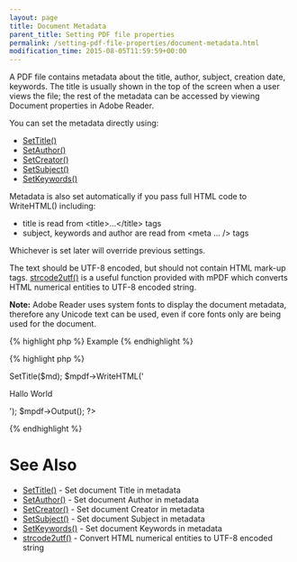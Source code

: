 ```yaml
---
layout: page
title: Document Metadata
parent_title: Setting PDF file properties
permalink: /setting-pdf-file-properties/document-metadata.html
modification_time: 2015-08-05T11:59:59+00:00
---
```


<p>A PDF file contains metadata about the title, author, subject, creation date, keywords. The title is usually shown in the top of the screen when a user views the file; the rest of the metadata can be accessed by viewing Document properties in Adobe Reader.</p>
<p>You can set the metadata directly using:</p>
<ul>
<li class="manual_boxlist"><a href="{{ "/reference/mpdf-functions/settitle.html" | prepend: site.baseurl }}">SetTitle()</a></li>
<li class="manual_boxlist"><a href="{{ "/reference/mpdf-functions/setauthor.html" | prepend: site.baseurl }}">SetAuthor()</a></li>
<li class="manual_boxlist"><a href="{{ "/reference/mpdf-functions/setcreator.html" | prepend: site.baseurl }}">SetCreator()</a></li>
<li class="manual_boxlist"><a href="{{ "/reference/mpdf-functions/setsubject.html" | prepend: site.baseurl }}">SetSubject()</a></li>
<li class="manual_boxlist"><a href="{{ "/reference/mpdf-functions/setkeywords.html" | prepend: site.baseurl }}">SetKeywords()</a></li>
</ul>
<p>Metadata is also set automatically if you pass full HTML code to WriteHTML() including:</p>
<ul>
<li>title is read from &lt;title&gt;...&lt;/title&gt; tags</li>
<li>subject, keywords and author are read from &lt;meta ... /&gt; tags</li>
</ul>
<p>Whichever is set later will override previous settings.</p>
<p>The text should be UTF-8 encoded, but should not contain HTML mark-up tags. <a href="{{ "/reference/mpdf-utilities/strcode2utf.html" | prepend: site.baseurl }}">strcode2utf()</a> is a useful function provided with mPDF which converts HTML numerical entities to UTF-8 encoded string.</p>

<div class="alert alert-info" role="alert"><strong>Note:</strong> Adobe Reader uses system fonts to display the document metadata, therefore any Unicode text can be used, even if core fonts only are being used for the document.</div>

{% highlight php %}
Example
{% endhighlight %}

{% highlight php %}
<?php

$mpdf=new mPDF();

$md = strcode2utf("&amp;#1575;&amp;#1610;&amp;#1604;&amp;#1575;&amp;#1578; &amp;#1601;&amp;#1610;&amp;#1605;&amp;#1575; &amp;#1575;&amp;#1610;&amp;#1604;&amp;#1575;&amp;#1578; &amp;#1601;&amp;#1610;&amp;#1605;&amp;#1575;");

$mpdf->SetTitle($md);

$mpdf->WriteHTML('<p>Hallo World</p>');

$mpdf->Output();

?>
{% endhighlight %}

# See Also

<ul>
<li class="manual_boxlist"><a href="{{ "/reference/mpdf-functions/settitle.html" | prepend: site.baseurl }}">SetTitle()</a> - Set document Title in metadata</li>
<li class="manual_boxlist"><a href="{{ "/reference/mpdf-functions/setauthor.html" | prepend: site.baseurl }}">SetAuthor()</a> - Set document Author in metadata</li>
<li class="manual_boxlist"><a href="{{ "/reference/mpdf-functions/setcreator.html" | prepend: site.baseurl }}">SetCreator()</a> - Set document Creator in metadata</li>
<li class="manual_boxlist"><a href="{{ "/reference/mpdf-functions/setsubject.html" | prepend: site.baseurl }}">SetSubject()</a> - Set document Subject in metadata</li>
<li class="manual_boxlist"><a href="{{ "/reference/mpdf-functions/setkeywords.html" | prepend: site.baseurl }}">SetKeywords()</a> - Set document Keywords in metadata</li>
<li class="manual_boxlist"><a href="{{ "/reference/mpdf-utilities/strcode2utf.html" | prepend: site.baseurl }}">strcode2utf()</a> - Convert HTML numerical entities to UTF-8 encoded string</li>
</ul>
